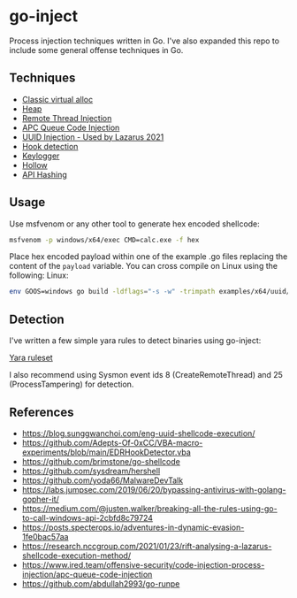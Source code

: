 # go-inject

Process injection techniques written in Go. I've also expanded this repo to include some general offense techniques in Go.

## Techniques

* [Classic virtual alloc](examples/x64/valloc/valloc.go)
* [Heap](examples/x64/heap/heap.go)
* [Remote Thread Injection](examples/x64/remote-thread/remote_thread.go)
* [APC Queue Code Injection](examples/x64/queue-user-apc/queue.go)
* [UUID Injection - Used by Lazarus 2021](examples/x64/uuid/uuid.go)
* [Hook detection](examples/x64/detect-hooks/detect-hooks.go)
* [Keylogger](examples/x64/keylog/keylog.go)
* [Hollow](examples/x64/hollow/hollow.go)
* [API Hashing](examples/x64/api_hash/api_hash.go)

## Usage

Use msfvenom or any other tool to generate hex encoded shellcode:
```bash
msfvenom -p windows/x64/exec CMD=calc.exe -f hex
```

Place hex encoded payload within one of the example .go files replacing the content of the `payload` variable. You can cross compile on Linux using the following:
Linux:
```bash
env GOOS=windows go build -ldflags="-s -w" -trimpath examples/x64/uuid/uuid.go
```

## Detection

I've written a few simple yara rules to detect binaries using go-inject:

[Yara ruleset](yara/goinject.yar)

I also recommend using Sysmon event ids 8 (CreateRemoteThread) and 25 (ProcessTampering) for detection.

## References

* https://blog.sunggwanchoi.com/eng-uuid-shellcode-execution/
* https://github.com/Adepts-Of-0xCC/VBA-macro-experiments/blob/main/EDRHookDetector.vba
* https://github.com/brimstone/go-shellcode
* https://github.com/sysdream/hershell
* https://github.com/yoda66/MalwareDevTalk
* https://labs.jumpsec.com/2019/06/20/bypassing-antivirus-with-golang-gopher-it/
* https://medium.com/@justen.walker/breaking-all-the-rules-using-go-to-call-windows-api-2cbfd8c79724
* https://posts.specterops.io/adventures-in-dynamic-evasion-1fe0bac57aa
* https://research.nccgroup.com/2021/01/23/rift-analysing-a-lazarus-shellcode-execution-method/
* https://www.ired.team/offensive-security/code-injection-process-injection/apc-queue-code-injection
* https://github.com/abdullah2993/go-runpe
